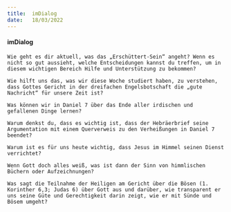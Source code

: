 ```yaml
---
title:  imDialog
date:   18/03/2022
---
```


#### imDialog

`Wie geht es dir aktuell, was das „Erschüttert-Sein“ angeht? Wenn es nicht so gut aussieht, welche Entscheidungen kannst du treffen, um in diesem wichtigen Bereich Hilfe und Unterstützung zu bekommen?`

`Wie hilft uns das, was wir diese Woche studiert haben, zu verstehen, dass Gottes Gericht in der dreifachen Engelsbotschaft die „gute Nachricht“ für unsere Zeit ist?`

`Was können wir in Daniel 7 über das Ende aller irdischen und gefallenen Dinge lernen?`

`Warum denkst du, dass es wichtig ist, dass der Hebräerbrief seine Argumentation mit einem Querverweis zu den Verheißungen in Daniel 7 beendet?`

`Warum ist es für uns heute wichtig, dass Jesus im Himmel seinen Dienst verrichtet?`

`Wenn Gott doch alles weiß, was ist dann der Sinn von himmlischen Büchern oder Aufzeichnungen?`

`Was sagt die Teilnahme der Heiligen am Gericht über die Bösen (1. Korinther 6,3; Judas 6) über Gott aus und darüber, wie transparent er uns seine Güte und Gerechtigkeit darin zeigt, wie er mit Sünde und Bösem umgeht?`
